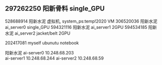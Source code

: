 297262250    阳新骨料                               single_GPU
--------------------------------------------------------------


528688914    阳新水泥 虚拟机, system_ps:temp!2020    VM
306520036    阳新水泥 ai_server0                    single_GPU
594321116    阳新水泥 ai_server1                    2GPU
594534185    阳新水泥 ai_server2 jacket/belt        2GPU

202417081    myself ubunutu notebook

阳新水泥
ai-server0 10.248.68.203  
ai-server1  10.248.68.244
ai-server2  10.248.68.59